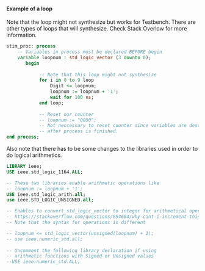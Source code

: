 #### Example of a loop
Note that the loop might not synthesize but works for Testbench. There are other types of loops that will synthesize. Check Stack Overlow for more information.

```VHDL
stim_proc: process
	-- Variables in process must be declared BEFORE begin
	variable loopnum : std_logic_vector (3 downto 0);
	   begin	
		
			-- Note that this loop might not synthesize
			for i in 0 to 9 loop
				Digit <= loopnum;
				loopnum := loopnum + '1';
				wait for 100 ns;
			end loop;
			
			-- Reset our counter
			-- loopnum := "0000";
			-- Not neccessary to reset counter since variables are destroyed
			-- after process is finished. 
end process;
```
Also note that there has to be some changes to the libraries used in order to do logical arithmetics.

```VHDL
LIBRARY ieee;
USE ieee.std_logic_1164.ALL;

-- These two libraries enable arithmetic operations like
-- loopnum := loopnum + '1';
USE ieee.std_logic_arith.all;
use ieee.STD_LOGIC_UNSIGNED.all;

-- Enables to convert std_logic_vector to integer for arithmetical operations
-- https://stackoverflow.com/questions/854684/why-cant-i-increment-this-std-logic-vector
-- Note that the syntax for operations is different

-- loopnum <= std_logic_vector(unsigned(loopnum) + 1);
-- use ieee.numeric_std.all;
 
-- Uncomment the following library declaration if using
-- arithmetic functions with Signed or Unsigned values
--USE ieee.numeric_std.ALL;
```
